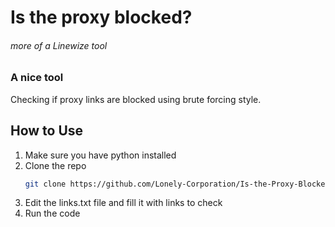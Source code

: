 # Is the proxy blocked?
###### more of a Linewize tool
### A nice tool
Checking if proxy links are blocked using brute forcing style.
## How to Use
1. Make sure you have python installed
2. Clone the repo
   ```bash
   git clone https://github.com/Lonely-Corporation/Is-the-Proxy-Blocked.git
   ```
3. Edit the links.txt file and fill it with links to check
4. Run the code
